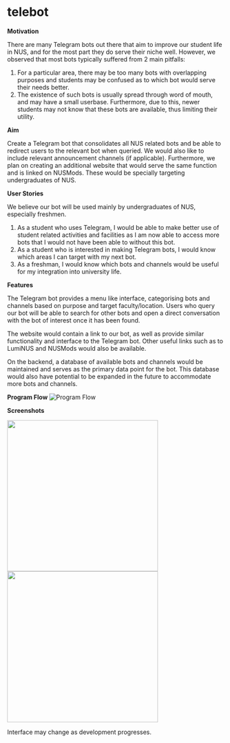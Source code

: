 # telebot

__Motivation__

There are many Telegram bots out there that aim to improve our student life in NUS, and for the most part they do serve their niche well. However, we observed that most bots typically suffered from 2 main pitfalls: 
 
1) For a particular area, there may be too many bots with overlapping purposes and students may be confused as to which bot would serve their needs better. 
2) The existence of such bots is usually spread through word of mouth, and may have a small userbase. Furthermore, due to this, newer students may not know that these bots are available, thus limiting their utility. 

__Aim__

Create a Telegram bot that consolidates all NUS related bots and be able to redirect users to the relevant bot when queried. We would also like to include relevant announcement channels (if applicable). Furthermore, we plan on creating an additional website that would serve the same function and is linked on NUSMods. These would be specially targeting undergraduates of NUS.  

__User Stories__

We believe our bot will be used mainly by undergraduates of NUS, especially freshmen. 

1) As a student who uses Telegram, I would be able to make better use of student related activities and facilities as I am now able to access more bots that I would not have been able to without this bot. 
2) As a student who is interested in making Telegram bots, I would know which areas I can target with my next bot. 
3) As a freshman, I would know which bots and channels would be useful for my integration into university life. 

__Features__

The Telegram bot provides a menu like interface, categorising bots and channels based on purpose and target faculty/location. Users who query our bot will be able to search for other bots and open a direct conversation with the bot of interest once it has been found.  

The website would contain a link to our bot, as well as provide similar functionality and interface to the Telegram bot. Other useful links such as to LumiNUS and NUSMods would also be available. 

On the backend, a database of available bots and channels would be maintained and serves as the primary data point for the bot. This database would also have potential to be expanded in the future to accommodate more bots and channels. 

__Program Flow__
![Program Flow](https://i.imgur.com/NYLhW5j.png)

__Screenshots__
<p><img src="https://i.imgur.com/GGk0Ijh.jpg" width="350">
<img src="https://i.imgur.com/VMeH6dn.jpg" width="350"></p>
Interface may change as development progresses.
